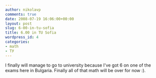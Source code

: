 ```yaml
---
author: nikolavp
comments: true
date: 2008-07-19 16:06:00+00:00
layout: post
slug: 6-00-in-tu-sofia
title: 6.00 in TU Sofia
wordpress_id: 4
categories:
- math
- ТУ
---
```


I finally will manage to go to university because I've got 6 on one of the exams here in Bulgaria. Finally all of that math will be over for now :).

